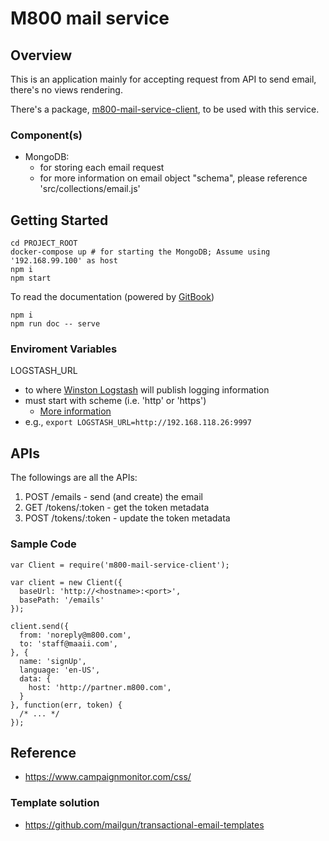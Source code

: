 # M800 mail service

## Overview

This is an application mainly for accepting request from API to send email,
there's no views rendering.

There's a package,
[m800-mail-service-client](http://gerrit.dev.maaii.com/#/admin/projects/m800-web-common),
to be used with this service.

### Component(s)

- MongoDB:
  - for storing each email request
  - for more information on email object "schema", please reference
    'src/collections/email.js'

## Getting Started

```
cd PROJECT_ROOT
docker-compose up # for starting the MongoDB; Assume using '192.168.99.100' as host
npm i 
npm start
```
To read the documentation (powered by [GitBook](https://www.gitbook.com/))

```
npm i
npm run doc -- serve
```

### Enviroment Variables

LOGSTASH_URL

- to where [Winston Logstash](http://github.com/jaakkos/winston-logstash) will
  publish logging information
- must start with scheme (i.e. 'http' or 'https')
  - [More information](https://github.com/garycourt/uri-js#scheme-extendable)
- e.g., `export LOGSTASH_URL=http://192.168.118.26:9997`

## APIs

The followings are all the APIs:

1. POST /emails - send (and create) the email
2. GET /tokens/:token - get the token metadata
3. POST /tokens/:token - update the token metadata

### Sample Code

```
var Client = require('m800-mail-service-client');

var client = new Client({
  baseUrl: 'http://<hostname>:<port>',
  basePath: '/emails'
});

client.send({
  from: 'noreply@m800.com',
  to: 'staff@maaii.com',
}, {
  name: 'signUp',
  language: 'en-US',
  data: {
    host: 'http://partner.m800.com',
  }
}, function(err, token) {
  /* ... */
});
```

## Reference

- https://www.campaignmonitor.com/css/

### Template solution

- https://github.com/mailgun/transactional-email-templates
